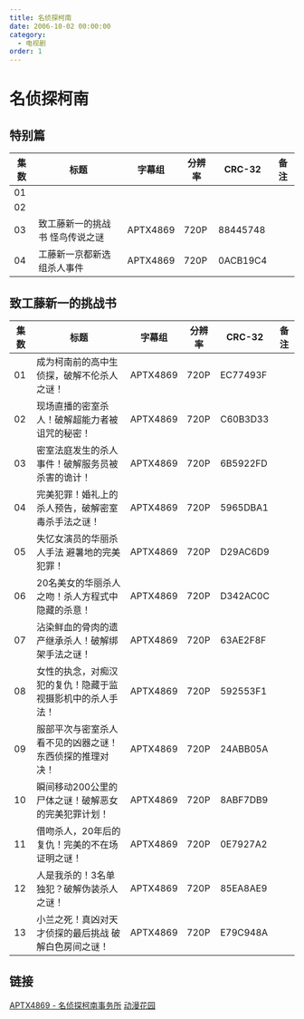 ```yaml
---
title: 名侦探柯南
date: 2006-10-02 00:00:00
category:
  - 电视剧
order: 1
---
```


# 名侦探柯南

<!-- more -->

## 特别篇

| 集数 | 标题 | 字幕组 | 分辨率 | CRC-32 | 备注 |
| --- | --- | --- | --- | --- | --- |
| 01 | | | | | |
| 02 | | | | | |
| 03 | 致工藤新一的挑战书 怪鸟传说之谜 | APTX4869 | 720P | 88445748 | |
| 04 | 工藤新一京都新选组杀人事件 | APTX4869 | 720P | 0ACB19C4 | |

## 致工藤新一的挑战书

| 集数 | 标题 | 字幕组 | 分辨率 | CRC-32 | 备注 |
| --- | --- | --- | --- | --- | --- |
| 01 | 成为柯南前的高中生侦探，破解不伦杀人之谜！ | APTX4869 | 720P | EC77493F | |
| 02 | 现场直播的密室杀人！破解超能力者被诅咒的秘密！ | APTX4869 | 720P | C60B3D33 | |
| 03 | 密室法庭发生的杀人事件！破解服务员被杀害的诡计！ | APTX4869 | 720P | 6B5922FD | |
| 04 | 完美犯罪！婚礼上的杀人预告，破解密室毒杀手法之谜！ | APTX4869 | 720P | 5965DBA1 | |
| 05 | 失忆女演员的华丽杀人手法 避暑地的完美犯罪！ | APTX4869 | 720P | D29AC6D9 | |
| 06 | 20名美女的华丽杀人之吻！杀人方程式中隐藏的杀意！ | APTX4869 | 720P | D342AC0C | |
| 07 | 沾染鲜血的骨肉的遗产继承杀人！破解绑架手法之谜！ | APTX4869 | 720P | 63AE2F8F | |
| 08 | 女性的执念，对痴汉犯的复仇！隐藏于监视摄影机中的杀人手法！ | APTX4869 | 720P | 592553F1 | |
| 09 | 服部平次与密室杀人看不见的凶器之谜！东西侦探的推理对决！ | APTX4869 | 720P | 24ABB05A | |
| 10 | 瞬间移动200公里的尸体之谜！破解恶女的完美犯罪计划！ | APTX4869 | 720P | 8ABF7DB9 | |
| 11 | 借吻杀人，20年后的复仇！完美的不在场证明之谜！ | APTX4869 | 720P | 0E7927A2 | |
| 12 | 人是我杀的！3名单独犯？破解伪装杀人之谜！ | APTX4869 | 720P | 85EA8AE9 | |
| 13 | 小兰之死！真凶对天才侦探的最后挑战 破解白色房间之谜！ | APTX4869 | 720P | E79C948A | |

## 链接

[APTX4869 - 名侦探柯南事务所](https://bbs.aptx.cn/forum.php) [动漫花园](https://share.dmhy.org/topics/list/team_id/75)
